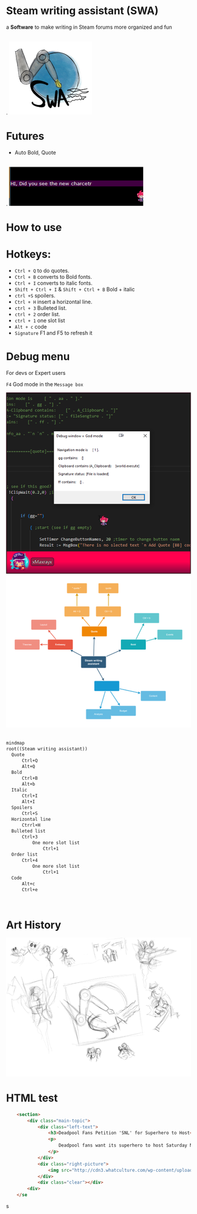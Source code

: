 # Steam writing assistant (SWA)

a **Software** to make writing in Steam forums more organized and fun
<p align="left" width="100%">
    <br>.
    <img src="./assets/Untitled_Artwork-1686319289723-2.jpg" alt="Untitled_Artwork" style="zoom:25%;" /> 
</p>



# Futures



- Auto Bold, Quote

<p align="left" width="100%">
    <br>.
    <img src="./assets/notepad++_L9WxYWZbtz.gif" alt="notepad++_L9WxYWZbtz" />  
</p>



# 	How to use 







# Hotkeys:

- `Ctrl + Q`  to do quotes. 
- `Ctrl + B` converts to Bold fonts.
- `Ctrl + I` converts to italic fonts.
- `Shift + Ctrl + I` & `Shift + Ctrl + B`  Bold + italic 
- `ctrl +S`  spoilers.
- `Ctrl + H`  insert a horizontal line.
- `ctrl + 3` Bulleted list.
- `ctrl + 2` order list.
- `ctrl + 1` one slot list
- `Alt + c`   code
- `Signature` F1  and  F5 to  refresh it 











# Debug menu

For devs or Expert users

`F4` God mode in the `Message box`



<img src="./assets/image-20230609163600738.png" alt="image-20230609163600738"  />







<img src="./assets/info.drawio.png" style="zoom:50%;" />













  ````mermaid

  mindmap
  root((Steam writing assistant))
  	Quote
  		Ctrl+Q	
  		Alt+Q
  	Bold
  		Ctrl+B
  		Alt+b
  	Italic
  		Ctrl+I
  		Alt+I
  	Spoilers
  		Ctrl+S
  	Horizontal line
  		Ctrrl+H
  	Bulleted list
  		Ctrl+3
  			One more slot list
  				Ctrl+1
  	Order list
  		Ctrl+4
  			One more slot list
  				Ctrl+1
  	Code
  		Alt+c
  		Ctrl+e
  	
  	
  
  ````











# Art History

![Untitled_Artwork](./assets/Untitled_Artwork-1686260924370-1.jpg)







# HTML test

```html
	<section>
		<div class="main-topic">
			<div class="left-text">
				<h3>Deadpool Fans Petition 'SNL' for Superhero to Host</h3>
				<p>
					Deadpool fans want its superhero to host Saturday Night Live — Deadpool, that is, not Ryan Reynolds. Fans of the Merc With a Mouth, who led the Marvel film to a history-making debut at the box office, have launched a Change.org petition calling for the antihero to host an upcoming episode of the NBC sketch comedy show. "We've all seen the trailers, the magazine covers, the viral videos, and the billboards by now, so what's left for Deadpool (Ryan Reynolds) to do?" creator Andrew Stege asks in the petition, which is directed to SNL, creator Lorne Michaels, parent.
				</p>
			</div>
			<div class="right-picture">
				<img src="http://cdn3.whatculture.com/wp-content/uploads/2015/10/f5S3dvUb.jpg">
			</div>
			<div class="clear"></div>
		<div>
	</se
```



s

